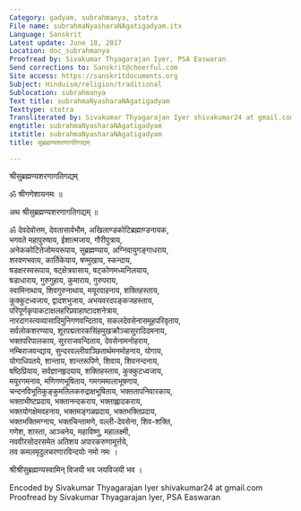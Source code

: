 ```yaml
---
Category: gadyam, subrahmanya, stotra
File name: subrahmaNyasharaNAgatigadyam.itx
Language: Sanskrit
Latest update: June 18, 2017
Location: doc_subrahmanya
Proofread by: Sivakumar Thyagarajan Iyer, PSA Easwaran
Send corrections to: Sanskrit@cheerful.com
Site access: https://sanskritdocuments.org
Subject: Hinduism/religion/traditional
Sublocation: subrahmanya
Text title: subrahmaNyasharaNAgatigadyam
Texttype: stotra
Transliterated by: Sivakumar Thyagarajan Iyer shivakumar24 at gmail.com
engtitle: subrahmaNyasharaNAgatigadyam
itxtitle: subrahmaNyasharaNAgatigadyam
title: सुब्रह्मण्यशरणागतिगद्यम्

---
```

  
 श्रीसुब्रह्मण्यशरणागतिगद्यम्   
  
ॐ श्रीगणेशायनमः ॥  
  
अथ श्रीसुब्रह्मण्यशरणागतिगद्यम् ॥  
  
ॐ देवदेवोत्तम, देवतासार्वभौम, अखिलाण्डकोटिब्रह्माण्डनायक,  
भगवते महापुरुषाय, ईशात्मजाय, गौरीपुत्राय,  
अनेककोटितेजोमयरूपाय, सुब्रह्मण्याय, अग्निवायुगङ्गाधराय,  
शरवणभवाय, कार्तिकेयाय, षण्मुखाय, स्कन्दाय,  
षडक्षरस्वरूपाय, षट्क्षेत्रवासाय, षट्कोणमध्यनिलयाय,  
षडाधाराय, गुरुगुहाय, कुमाराय, गुरुपराय,  
स्वामिनाथाय, शिवगुरुनाथाय, मयूरवाहनाय, शक्तिहस्ताय,  
कुक्कुटध्वजाय, द्वादशभुजाय, अभयवरदपङ्कजहस्ताय,  
परिपूर्णकृपाकटाक्षलहरिप्रवाहाष्टादशनेत्राय,  
नारदागस्त्यव्यासादिमुनिगणवन्दिताय, सकलदेवसेनासमूहपरिवृताय,  
सर्वलोकशरण्याय, शूरपद्मतारकसिंहमुखक्रौञ्चासुरादिदमनाय,  
भक्तपरिपालकाय, सुरराजवन्दिताय, देवसेनामनोहराय,  
नम्बिराजवन्द्याय, सुन्दरवल्लीवाञ्छितार्थमनमोहनाय, योगाय,  
योगाधिपतये, शान्ताय, शान्तरूपिणे, शिवाय, शिवनन्दनाय,  
षष्ठिप्रियाय, सर्वज्ञानहृदयाय, शक्तिहस्ताय, कुक्कुटध्वजाय,  
मयूरगमनाय, मणिगणभूषिताय, गमगममालाभूषणाय,  
चन्दनविभूतिकुङ्कुमतिलकरुद्राक्षभूषिताय, भक्ततापनिवारकाय,  
भक्ताभीष्टप्रदाय, भक्तानन्दकराय, भक्ताह्लादकराय,  
भक्तयोगक्षेमवहनाय, भक्तमङ्गळप्रदाय, भक्तभक्तिप्रदाय,  
भक्तभक्तिमग्नाय, भक्तचिन्तामणे, वल्ली-देवसेना, शिव-शक्ति,  
गणेश, शास्ता, आञ्चनेय, महाविष्णु, महालक्ष्मी,  
नववीरसोदरसमेत अतिशय अपारकरुणामूर्त्तये,  
तव कमलमृदुलचरणारविन्दयोः नमो नमः ।  
  
श्रीश्रीसुब्रह्मण्यस्वामिन् विजयी भव जयविजयी भव ।  
  
Encoded by Sivakumar Thyagarajan Iyer shivakumar24 at gmail.com  
Proofread by Sivakumar Thyagarajan Iyer, PSA Easwaran  
  
